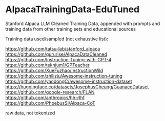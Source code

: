 # AlpacaTrainingData-EduTuned
Stanford Alpaca LLM Cleaned Training Data, appended with prompts and training data from other training sets and educational sources

Training data used/sampled (not exhaustive list):

https://github.com/tatsu-lab/stanford_alpaca
https://github.com/gururise/AlpacaDataCleaned
https://github.com/Instruction-Tuning-with-GPT-4
https://github.com/teknium1/GPTeacher
https://github.com/XueFuzhao/InstructionWild
https://github.com/zhilizju/Awesome-instruction-tuning
https://github.com/yaodongC/awesome-instruction-dataset
https://huggingface.co/datasets/JosephusCheung/GuanacoDataset
https://github.com/google-research/FLAN
https://github.com/anthropics/hh-rlhf
https://github.com/PhoebusSi/Alpaca-CoT

raw data, not tokenized

